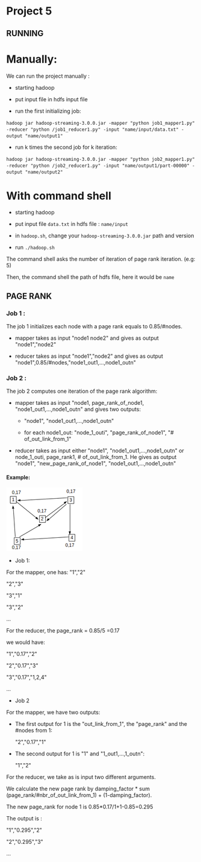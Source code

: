 # Project 5

## RUNNING

# Manually:

We can run the project manually : 

- starting hadoop

- put input file in hdfs input file

- run the first initializing job:

`hadoop jar hadoop-streaming-3.0.0.jar -mapper "python job1_mapper1.py" -reducer "python /job1_reducer1.py" -input "name/input/data.txt" -output "name/output1"`

- run k times the second job for k iteration:

`hadoop jar hadoop-streaming-3.0.0.jar -mapper "python job2_mapper1.py" -reducer "python /job2_reducer1.py" -input "name/output1/part-00000" -output "name/output2"`

# With command shell

- starting hadoop

- put input file `data.txt` in hdfs file : `name/input`

- in `hadoop.sh`, change your `hadoop-streaming-3.0.0.jar` path and version

- run `./hadoop.sh`

The command shell asks the number of iteration of page rank iteration. (e.g: 5)

Then, the command shell the path of hdfs file, here it would be `name`




## PAGE RANK

### Job 1 :

The job 1 initializes each node with a page rank equals to 0.85/#nodes.

- mapper takes as input "node1 node2" and gives as output "node1","node2"

- reducer takes as input "node1","node2" and gives as output 
"node1",0.85/#nodes,"node1_out1,...,node1_outn"



### Job 2 :

The job 2 computes one iteration of the page rank algorithm:

- mapper takes as input "node1, page_rank_of_node1, "node1_out1,...,node1_outn" and gives two outputs:

	- "node1", "node1_out1,...,node1_outn" 
  
  - for each node1_out:
      "node_1_outi", "page_rank_of_node1", "# of_out_link_from_1"
      
 - reducer takes as input either  "node1", "node1_out1,...,node1_outn"  or node_1_outi, page_rank1, # of_out_link_from_1.
   He gives as output "node1", "new_page_rank_of_node1", "node1_out1,...,node1_outn" 
   
#### Example:

![alt text](https://github.com/louisv123/Hadoop_Project/blob/master/Project_5/Picture/Capture1.png?raw=true)

 - Job 1:
 
For the mapper, one has:
"1","2"

"2","3"

"3","1"

"3","2"

...

For the reducer, the page_rank = 0.85/5 =0.17

we would have:

"1","0.17","2"

"2","0.17","3"

"3","0.17","1,2,4"

...

  - Job 2
 
 For the mapper, we have two outputs:
 
  - The first output for 1 is the "out_link_from_1", the "page_rank" and the #nodes from 1:
  	
	"2","0.17","1"
	
  - The second output for 1 is "1" and "1_out1,...,1_outn":
  	
	"1","2"
 
 For the reducer, we take as is input two different arguments.
 
 We calculate the new page rank by damping_factor * sum (page_rank/#nbr_of_out_link_from_1) + (1-damping_factor). 
 
 The new page_rank for node 1 is 0.85*0.17/1+1-0.85=0.295
 
 The output is :
 
 "1","0.295","2"
 
 "2","0.295","3"
 
 ...
